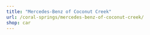```yaml
---
title: "Mercedes-Benz of Coconut Creek"
url: /coral-springs/mercedes-benz-of-coconut-creek/
shop: car
---
```


